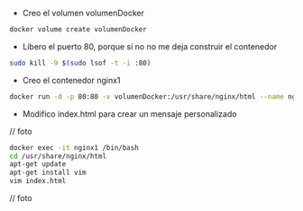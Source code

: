 
+ Creo el volumen volumenDocker
```bash
docker volume create volumenDocker
```

+ Libero el puerto 80, porque si no no me deja construir el contenedor
```bash
sudo kill -9 $(sudo lsof -t -i :80)
```

+ Creo el contenedor nginx1
```bash
docker run -d -p 80:80 -v volumenDocker:/usr/share/nginx/html --name nginx1 nginx
```

+ Modifico index.html para crear un mensaje personalizado

// foto

```bash
docker exec -it nginx1 /bin/bash  
cd /usr/share/nginx/html
apt-get update
apt-get install vim
vim index.html
```
// foto
